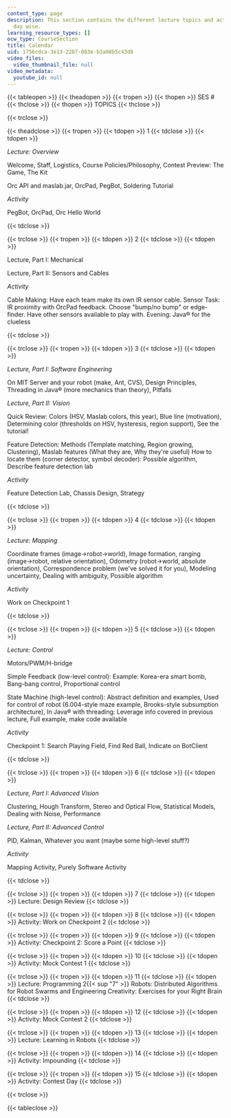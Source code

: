 ```yaml
---
content_type: page
description: This section contains the different lecture topics and activities taught
  day wise.
learning_resource_types: []
ocw_type: CourseSection
title: Calendar
uid: 1756cdca-3e13-2287-083e-b3a98b5c43d8
video_files:
  video_thumbnail_file: null
video_metadata:
  youtube_id: null
---
```


{{< tableopen >}}
{{< theadopen >}}
{{< tropen >}}
{{< thopen >}}
SES #
{{< thclose >}}
{{< thopen >}}
TOPICS
{{< thclose >}}

{{< trclose >}}

{{< theadclose >}}
{{< tropen >}}
{{< tdopen >}}
1
{{< tdclose >}}
{{< tdopen >}}


_Lecture: Overview_

Welcome, Staff, Logistics, Course Policies/Philosophy, Contest Preview: The Game, The Kit

Orc API and maslab.jar, OrcPad, PegBot, Soldering Tutorial

_Activity_

PegBot, OrcPad, Orc Hello World


{{< tdclose >}}

{{< trclose >}}
{{< tropen >}}
{{< tdopen >}}
2
{{< tdclose >}}
{{< tdopen >}}


Lecture, Part I: Mechanical

Lecture, Part II: Sensors and Cables

_Activity_

Cable Making: Have each team make its own IR sensor cable. Sensor Task: IR proximity with OrcPad feedback. Choose "bump/no bump" or edge-finder. Have other sensors available to play with. Evening: Java® for the clueless


{{< tdclose >}}

{{< trclose >}}
{{< tropen >}}
{{< tdopen >}}
3
{{< tdclose >}}
{{< tdopen >}}


_Lecture, Part I: Software Engineering_

On MIT Server and your robot (make, Ant, CVS), Design Principles, Threading in Java® (more mechanics than theory), Pitfalls

_Lecture, Part II: Vision_

Quick Review: Colors (HSV, Maslab colors, this year), Blue line (motivation), Determining color (thresholds on HSV, hysteresis, region support), See the tutorial!

Feature Detection: Methods (Template matching, Region growing, Clustering), Maslab features (What they are, Why they're useful) How to locate them (corner detector, symbol decoder): Possible algorithm, Describe feature detection lab

_Activity_

Feature Detection Lab, Chassis Design, Strategy


{{< tdclose >}}

{{< trclose >}}
{{< tropen >}}
{{< tdopen >}}
4
{{< tdclose >}}
{{< tdopen >}}


_Lecture: Mapping_

Coordinate frames (image->robot->world), Image formation, ranging (image->robot, relative orientation), Odometry (robot->world, absolute orientation), Correspondence problem (we've solved it for you), Modeling uncertainty, Dealing with ambiguity, Possible algorithm

_Activity_

Work on Checkpoint 1


{{< tdclose >}}

{{< trclose >}}
{{< tropen >}}
{{< tdopen >}}
5
{{< tdclose >}}
{{< tdopen >}}


_Lecture: Control_

Motors/PWM/H-bridge

Simple Feedback (low-level control): Example: Korea-era smart bomb, Bang-bang control, Proportional control

State Machine (high-level control): Abstract definition and examples, Used for control of robot (6.004-style maze example, Brooks-style subsumption architecture), In Java® with threading: Leverage info covered in previous lecture, Full example, make code available

_Activity_

Checkpoint 1: Search Playing Field, Find Red Ball, Indicate on BotClient


{{< tdclose >}}

{{< trclose >}}
{{< tropen >}}
{{< tdopen >}}
6
{{< tdclose >}}
{{< tdopen >}}


_Lecture, Part I: Advanced Vision_

Clustering, Hough Transform, Stereo and Optical Flow, Statistical Models, Dealing with Noise, Performance

_Lecture, Part II: Advanced Control_

PID, Kalman, Whatever you want (maybe some high-level stuff?)

_Activity_

Mapping Activity, Purely Software Activity


{{< tdclose >}}

{{< trclose >}}
{{< tropen >}}
{{< tdopen >}}
7
{{< tdclose >}}
{{< tdopen >}}
Lecture: Design Review
{{< tdclose >}}

{{< trclose >}}
{{< tropen >}}
{{< tdopen >}}
8
{{< tdclose >}}
{{< tdopen >}}
Activity: Work on Checkpoint 2
{{< tdclose >}}

{{< trclose >}}
{{< tropen >}}
{{< tdopen >}}
9
{{< tdclose >}}
{{< tdopen >}}
Activity: Checkpoint 2: Score a Point
{{< tdclose >}}

{{< trclose >}}
{{< tropen >}}
{{< tdopen >}}
10
{{< tdclose >}}
{{< tdopen >}}
Activity: Mock Contest 1
{{< tdclose >}}

{{< trclose >}}
{{< tropen >}}
{{< tdopen >}}
11
{{< tdclose >}}
{{< tdopen >}}
Lecture: Programming 2{{< sup "7" >}} Robots: Distributed Algorithms for Robot Swarms and Engineering Creativity: Exercises for your Right Brain
{{< tdclose >}}

{{< trclose >}}
{{< tropen >}}
{{< tdopen >}}
12
{{< tdclose >}}
{{< tdopen >}}
Activity: Mock Contest 2
{{< tdclose >}}

{{< trclose >}}
{{< tropen >}}
{{< tdopen >}}
13
{{< tdclose >}}
{{< tdopen >}}
Lecture: Learning in Robots
{{< tdclose >}}

{{< trclose >}}
{{< tropen >}}
{{< tdopen >}}
14
{{< tdclose >}}
{{< tdopen >}}
Activity: Impounding
{{< tdclose >}}

{{< trclose >}}
{{< tropen >}}
{{< tdopen >}}
15
{{< tdclose >}}
{{< tdopen >}}
Activity: Contest Day
{{< tdclose >}}

{{< trclose >}}

{{< tableclose >}}